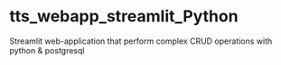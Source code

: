 # tts_webapp_streamlit_Python
Streamlit web-application that perform complex CRUD operations with python &amp; postgresql
